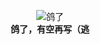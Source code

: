 <br><br>
<p align="center"><img src="https://cdn.9jojo.cn/OBot/0.1.0/images/about/gugugu.jpg" alt="鸽了" />
<br>
<strong>鸽了，有空再写（逃</strong></p>
